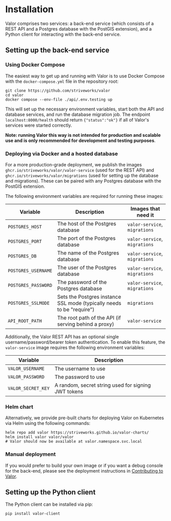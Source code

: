 # Installation

Valor comprises two services: a back-end service (which consists of a REST API and a Postgres database with the PostGIS extension), and a Python client for interacting with the back-end service.

## Setting up the back-end service

### Using Docker Compose

The easiest way to get up and running with Valor is to use Docker Compose with the `docker-compose.yml` file in the repository root:

```shell
git clone https://github.com/striveworks/valor
cd valor
docker compose --env-file ./api/.env.testing up
```

This will set up the necessary environment variables, start both the API and database services, and run the database migration job. The endpoint `localhost:8000/health` should return `{"status":"ok"}` if all of Valor's services were started correctly.

**Note: running Valor this way is not intended for production and scalable use and is only recommended for development and testing purposes**.

### Deploying via Docker and a hosted database

For a more production-grade deployment, we publish the images `ghcr.io/striveworks/valor/valor-service` (used for the REST API) and `ghcr.io/striveworks/valor/migrations` (used for setting up the database and migrations). These can be paired with any Postgres database with the PostGIS extension.

The following environment variables are required for running these images:

| Variable            | Description                                                           | Images that need it           |
| ------------------- | --------------------------------------------------------------------- | ----------------------------- |
| `POSTGRES_HOST`     | The host of the Postgres database                                     | `valor-service`, `migrations` |
| `POSTGRES_PORT`     | The port of the Postgres database                                     | `valor-service`, `migrations` |
| `POSTGRES_DB`       | The name of the Postgres database                                     | `valor-service`, `migrations` |
| `POSTGRES_USERNAME` | The user of the Postgres database                                     | `valor-service`, `migrations` |
| `POSTGRES_PASSWORD` | The password of the Postgres database                                 | `valor-service`, `migrations` |
| `POSTGRES_SSLMODE`  | Sets the Postgres instance SSL mode (typically needs to be "require") | `migrations`                  |
| `API_ROOT_PATH`     | The root path of the API (if serving behind a proxy)                  | `valor-service`               |

Additionally, the Valor REST API has an optional single username/password/bearer token authentication. To enable this feature, the `valor-service` image requires the following environment variables:

| Variable           | Description                                         |
| ------------------ | --------------------------------------------------- |
| `VALOR_USERNAME`   | The username to use                                 |
| `VALOR_PASSWORD`   | The password to use                                 |
| `VALOR_SECRET_KEY` | A random, secret string used for signing JWT tokens |

### Helm chart

Alternatively, we provide pre-built charts for deploying Valor on Kubernetes via Helm using the following commands:

```shell
helm repo add valor https://striveworks.github.io/valor-charts/
helm install valor valor/valor
# Valor should now be available at valor.namespace.svc.local
```

### Manual deployment

If you would prefer to build your own image or if you want a debug console for the back-end, please see the deployment instructions in [Contributing to Valor](contributing.md).

## Setting up the Python client

The Python client can be installed via pip:

```shell
pip install valor-client
```
